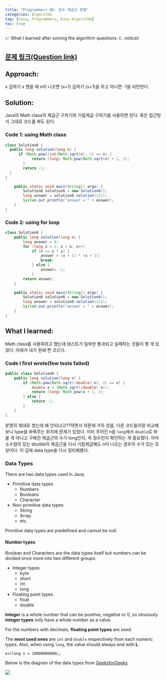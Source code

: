 ```yaml
---
title: "Programmers Q6. 정수 제곱근 판별"
categories: Algorithm
tag: [Java, Programmers, Easy-Algorithm]
toc: true
---
```


📈 What I learned after solving the algorithm questions.
{: .notice}

## [문제 링크(Question link)](https://school.programmers.co.kr/learn/courses/30/lessons/12934)

## Approach:
x 곱하기 x 했을 때 n이 나오면 (x+1) 곱하기 (x+1)을 하고 아니면 -1을 리턴한다.

## Solution:
Java의 Math class의 제곱근 구하기와 거듭제곱 구하기를 사용하면 된다. 혹은 접근방식 그대로 코드를 짜도 된다.

### Code 1: using Math class
```java
class Solution6 {
  public long solution(long n) {
      if (Math.pow((int)Math.sqrt(n), 2) == n) {
            return (long) Math.pow(Math.sqrt(n) + 1, 2);
        }
        return -1;
  }
}

    public static void main(String[] args) {
        Solution6 solution6 = new Solution6();
        long answer = solution6.solution(121);
        System.out.println("answer = " + answer);
    }
}
```

### Code 2: using for loop
```java
class Solution6 {
    public long solution(long n) {
        long answer = 0;
        for (long x = 1; x < n; x++)
            if (n == x * x) {
                answer = (x + 1) * (x + 1);
                break;
            } else {
                answer= -1;
            }
        return answer;
    }

    public static void main(String[] args) {
        Solution6 solution6 = new Solution6();
        long answer = solution6.solution(121);
        System.out.println("answer = " + answer);
    }
}
```


## What I learned:
Math class를 사용하려고 했는데 테스트가 일부만 통과되고 실패하는 것들이 몇 개 있었다. 아래가 내가 원래 짠 코드다.

### Code I first wrote(few tests failed)
```java
public class Solution6 {
    public long solution(long n) {
        if (Math.pow(Math.sqrt((double) n), 2) == n) {
            double x = (Math.sqrt((double) n));
            return (long) Math.pow(x + 1, 2);
        } else {
            return -1;
        }
    }
}
```
분명히 제대로 썼는데 왜 안되냐고??하면서 의문에 가득 찼음. 다른 코드들이랑 비교해보니 type을 바꿔주는 위치에 문제가 있었다. 이미 주어진 n을 ```long```에서 ```double```로 바꿀 게 아니고 구해진 제곱근의 수가 long인지, 즉 정수인지 확인하는 게 중요했다. 아마 소수점이 있는 double의 제곱근을 다시 거듭제곱해도 n이 나오는 경우의 수가 있는 모양이다. 이 김에 data type을 다시 정리해봤다.

### Data Types
There are two data types used in Java;
 - Primitive data types
 	- Numbers
 	- Booleans
 	- Character
 - Non-primitive data types
 	- String
 	- Array
 	- etc.

Primitive data types are predefined and cannot be null.

#### Number types
Boolean and Characters are the data types itself but numbers can be divided once more into two different groups:

- Integer types
	- byte
	- short
	- int
	- long
- Floating point types
	- float
	- double

**Integer** is a whole number that can be positive, negative or 0, so obviously **integer types** only have a whole number as a value.

For the numbers with decimals, **floating point types** are used.

The **most used ones** are ```int``` and ```double``` respectively from each numeric types.
Also, when using ```long```, the value should always end with **L**.
```
ex)long n = 10000000000L;
```

Below is the diagram of the data types from [GeeksforGeeks](https://www.geeksforgeeks.org/data-types-in-java/).

![](https://i.imgur.com/S4L60bs.png)
